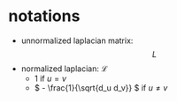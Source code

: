 # notations

- unnormalized laplacian matrix:  $$ L  $$
- normalized laplacian: $` \mathcal{L} `$
  - 1 if $` u=v `$
  - $` - \frac{1}{\sqrt{d_u d_v}} `$ if $`u \neq v `$
